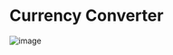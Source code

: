 # Currency Converter

![image](https://github.com/user-attachments/assets/513c1c21-621a-4b24-aabe-1bcf5b586d87)
